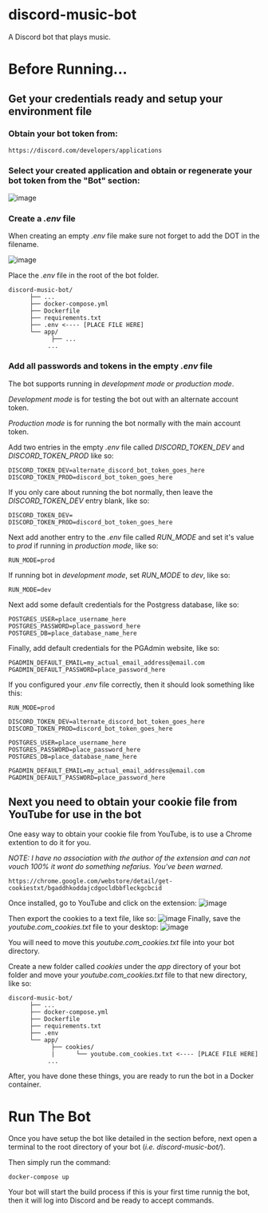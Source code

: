 # discord-music-bot
A Discord bot that plays music.

# Before Running...
## Get your credentials ready and setup your environment file
### Obtain your bot token from:
```
https://discord.com/developers/applications
```
### Select your created application and obtain or regenerate your bot token from the "Bot" section:
![image](https://user-images.githubusercontent.com/507320/211165467-1eecb619-b8c3-4999-9dd3-4c09f1fe9b59.png)

### Create a *.env* file
When creating an empty *.env* file make sure not forget to add the DOT in the filename.

![image](https://user-images.githubusercontent.com/507320/211166034-b306ae5b-cea6-4097-84cc-29cc2032e8d0.png)

Place the *.env* file in the root of the bot folder.

```
discord-music-bot/
      ├── ...
      ├── docker-compose.yml
      ├── Dockerfile
      ├── requirements.txt
      ├── .env <---- [PLACE FILE HERE]
      └── app/
            ├── ... 
           ...
```

### Add all passwords and tokens in the empty *.env* file

The bot supports running in *development mode* or *production mode*.

*Development mode* is for testing the bot out with an alternate account token.

*Production mode* is for running the bot normally with the main account token.

Add two entries in the empty *.env* file called *DISCORD_TOKEN_DEV* and *DISCORD_TOKEN_PROD* like so:

```
DISCORD_TOKEN_DEV=alternate_discord_bot_token_goes_here
DISCORD_TOKEN_PROD=discord_bot_token_goes_here
```

If you only care about running the bot normally, then leave the *DISCORD_TOKEN_DEV* entry blank, like so:

```
DISCORD_TOKEN_DEV=
DISCORD_TOKEN_PROD=discord_bot_token_goes_here
```

Next add another entry to the *.env* file called *RUN_MODE* and set it's value to *prod* if running in *production mode*, like so:

```
RUN_MODE=prod
```

If running bot in *development mode*, set *RUN_MODE* to *dev*, like so:

```
RUN_MODE=dev
```

Next add some default credentials for the Postgress database, like so:
```
POSTGRES_USER=place_username_here
POSTGRES_PASSWORD=place_password_here
POSTGRES_DB=place_database_name_here
```

Finally, add default credentials for the PGAdmin website, like so:
```
PGADMIN_DEFAULT_EMAIL=my_actual_email_address@email.com
PGADMIN_DEFAULT_PASSWORD=place_password_here
```

If you configured your *.env* file correctly, then it should look something like this:
```
RUN_MODE=prod

DISCORD_TOKEN_DEV=alternate_discord_bot_token_goes_here
DISCORD_TOKEN_PROD=discord_bot_token_goes_here

POSTGRES_USER=place_username_here
POSTGRES_PASSWORD=place_password_here
POSTGRES_DB=place_database_name_here

PGADMIN_DEFAULT_EMAIL=my_actual_email_address@email.com
PGADMIN_DEFAULT_PASSWORD=place_password_here
```

## Next you need to obtain your cookie file from YouTube for use in the bot
One easy way to obtain your cookie file from YouTube, is to use a Chrome extention to do it for you.

*NOTE: I have no association with the author of the extension and can not vouch 100% it wont do something nefarius. You've been warned.*
```
https://chrome.google.com/webstore/detail/get-cookiestxt/bgaddhkoddajcdgocldbbfleckgcbcid
```

Once installed, go to YouTube and click on the extension:
![image](https://user-images.githubusercontent.com/507320/211168636-95c8c197-e1c6-4528-8b0c-ea2bbb0cce65.png)

Then export the cookies to a text file, like so:
![image](https://user-images.githubusercontent.com/507320/211168666-b7d40b87-2056-4d30-a4a3-d7e0a9d4df38.png)
Finally, save the *youtube.com_cookies.txt* file to your desktop:
![image](https://user-images.githubusercontent.com/507320/211168782-46a092b0-8ad5-4e39-bde7-95832f7ec490.png)

You will need to move this *youtube.com_cookies.txt* file into your bot directory.

Create a new folder called *cookies* under the *app* directory of your bot folder and move your *youtube.com_cookies.txt* file to that new directory, like so:

```
discord-music-bot/
      ├── ...
      ├── docker-compose.yml
      ├── Dockerfile
      ├── requirements.txt
      ├── .env
      └── app/
            ├── cookies/
            |      └── youtube.com_cookies.txt <---- [PLACE FILE HERE]
           ...
```

After, you have done these things, you are ready to run the bot in a Docker container.

# Run The Bot

Once you have setup the bot like detailed in the section before, next open a terminal to the root directory of your bot (*i.e. discord-music-bot/*).

Then simply run the command:

```
docker-compose up
```

Your bot will start the build process if this is your first time runnig the bot, then it will log into Discord and be ready to accept commands.
